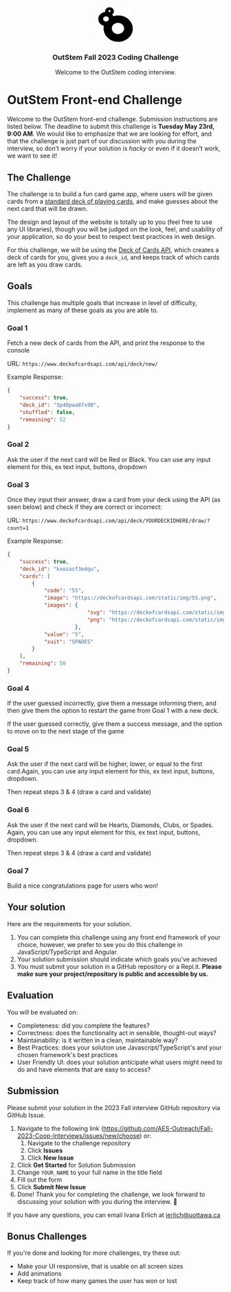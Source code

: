 <!-- PROJECT LOGO -->
<br />
<p align="center">
  <a href="https://github.com/AES-Outreach/Fall-2023-Coop-Interviews">
    <img src="outstem_logo_icon.svg" alt="Logo" width="80" height="80">
  </a>

  <h3 align="center">OutStem Fall 2023 Coding Challenge</h3>

  <p align="center">
    Welcome to the OutStem coding interview.
  </p>
</p>

# OutStem Front-end Challenge

Welcome to the OutStem front-end challenge. Submission instructions are listed below. The deadline to submit this challenge is **Tuesday May 23rd, 9:00 AM**. We would like to emphasize that we are looking for effort, and that the challenge is just part of our discussion with you during the interview, so don’t worry if your solution is *hacky* or even if it doesn’t work, we want to see it!

## The Challenge

The challenge is to build a fun card game app, where users will be given cards from a [standard deck of playing cards](https://en.wikipedia.org/wiki/Standard_52-card_deck), and make guesses about the next card that will be drawn. 

The design and layout of the website is totally up to you (feel free to use any UI libraries), though you will be judged on the look, feel, and usability of your application, so do your best to respect best practices in web design.

For this challenge, we will be using the [Deck of Cards API](https://www.deckofcardsapi.com/), which creates a deck of cards for you, gives you a `deck_id`, and keeps track of which cards are left as you draw cards.

## Goals
This challenge has multiple goals that increase in level of difficulty, implement as many of these goals as you are able to.

### Goal 1
Fetch a new deck of cards from the API, and print the response to the console

URL: `https://www.deckofcardsapi.com/api/deck/new/`

Example Response:
```json
{
    "success": true,
    "deck_id": "3p40paa87x90",
    "shuffled": false,
    "remaining": 52
}
```


### Goal 2

Ask the user if the next card will be Red or Black. You can use any input element for this, ex text input, buttons, dropdown


### Goal 3

Once they input their answer, draw a card from your deck using the API (as seen below) and check if they are correct or incorrect:

URL: `https://www.deckofcardsapi.com/api/deck/YOURDECKIDHERE/draw/?count=1`

Example Response:
```json
{
    "success": true, 
    "deck_id": "kxozasf3edqu", 
    "cards": [
        {
            "code": "5S", 
            "image": "https://deckofcardsapi.com/static/img/5S.png", 
            "images": {
                          "svg": "https://deckofcardsapi.com/static/img/5S.svg", 
                          "png": "https://deckofcardsapi.com/static/img/5S.png"
                      }, 
            "value": "5", 
            "suit": "SPADES"
        }
    ], 
    "remaining": 50
}

```

### Goal 4

If the user guessed incorrectly, give them a message informing them, and then give them the option to restart the game from Goal 1 with a new deck.

If the user guessed correctly, give them a success message, and the option to move on to the next stage of the game

### Goal 5

Ask the user if the next card will be higher, lower, or equal to the first card.Again, you can use any input element for this, ex text input, buttons, dropdown.

Then repeat steps 3 & 4 (draw a card and validate)

### Goal 6

Ask the user if the next card will be Hearts, Diamonds, Clubs, or Spades. 
Again, you can use any input element for this, ex text input, buttons, dropdown.

Then repeat steps 3 & 4 (draw a card and validate)

### Goal 7

Build a nice congratulations page for users who won!

## Your solution

Here are the requirements for your solution.

1. You can complete this challenge using any front end framework of your choice, however, we prefer to see you do this challenge in JavaScript/TypeScript and Angular.
2. Your solution submission should indicate which goals you've achieved
4. You must submit your solution in a GitHub repository or a Repl.it. **Please make sure your project/repository is public and accessible by us.**

## Evaluation 

You will be evaluated on:
- Completeness: did you complete the features?
- Correctness: does the functionality act in sensible, thought-out ways?
- Maintainability: is it written in a clean, maintainable way?
- Best Practices: does your solution use Javascript/TypeScript's and your chosen framework's best practices
- User Friendly UI: does your solution anticipate what users might need to do and have elements that are easy to access?

## Submission

Please submit your solution in the 2023 Fall interview GitHub repository via GitHub Issue.

1. Navigate to the following link (https://github.com/AES-Outreach/Fall-2023-Coop-Interviews/issues/new/choose) or:
   1. Navigate to the challenge repository
   2. Click **Issues**
   3. Click **New Issue**
2. Click **Get Started** for Solution Submission
3. Change `YOUR_NAME` to your full name in the title field
4. Fill out the form
5. Click **Submit New Issue**
6. Done! Thank you for completing the challenge, we look forward to discussing your solution with you during the interview. 🎉

If you have any questions, you can email Ivana Erlich at ierlich@uottawa.ca


## Bonus Challenges
If you're done and looking for more challenges, try these out:

- Make your UI responsive, that is usable on all screen sizes
- Add animations
- Keep track of how many games the user has won or lost
